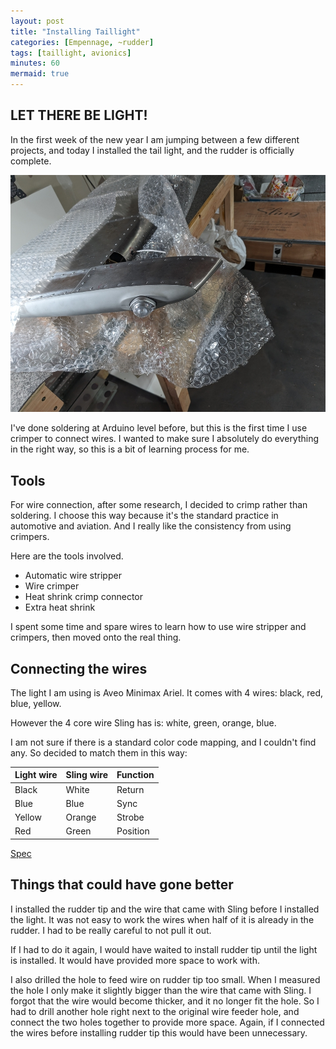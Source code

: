 ```yaml
---
layout: post
title: "Installing Taillight"
categories: [Empennage, ~rudder]
tags: [taillight, avionics]
minutes: 60
mermaid: true
---
```


## LET THERE BE LIGHT!

In the first week of the new year I am jumping between a few different projects, and today I installed
the tail light, and the rudder is officially complete.

![light](/assets/img/20240111/tail_light.jpg)

I've done soldering at Arduino level before, but this is the first time I use crimper to connect wires. I
wanted to make sure I absolutely do everything in the right way, so this is a bit of learning process
for me.

## Tools

For wire connection, after some research, I decided to crimp rather than soldering. I choose this way because
it's the standard practice in automotive and aviation. And I really like the consistency from using
crimpers.

Here are the tools involved.

- Automatic wire stripper
- Wire crimper
- Heat shrink crimp connector
- Extra heat shrink

I spent some time and spare wires to learn how to use wire stripper and crimpers, then moved onto the real thing.

## Connecting the wires

The light I am using is Aveo Minimax Ariel. It comes with 4 wires: black, red, blue, yellow.

However the 4 core wire Sling has is: white, green, orange, blue.

I am not sure if there is a standard color code mapping, and I couldn't find any. So decided to match them in this way:

| Light wire | Sling wire | Function |
| ---------- | ---------- | -------- |
| Black      | White      | Return   |
| Blue       | Blue       | Sync     |
| Yellow     | Orange     | Strobe   |
| Red        | Green      | Position |

[Spec](https://www.aveoengineering.com/downloads/DayLite-specsheet-MiniMaxAriel.pdf)

## Things that could have gone better

I installed the rudder tip and the wire that came with Sling before I installed the light. It was not easy to work
the wires when half of it is already in the rudder. I had to be really careful to not pull it out.

If I had to do it again, I would have waited to install rudder tip until the light is installed. It would have provided
more space to work with.

I also drilled the hole to feed wire on rudder tip too small. When I measured the hole I only make it slightly bigger than
the wire that came with Sling. I forgot that the wire would become thicker, and it no longer fit the hole. So I had to drill
another hole right next to the original wire feeder hole, and connect the two holes together to provide more space. Again, if
I connected the wires before installing rudder tip this would have been unnecessary.
